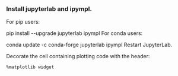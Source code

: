 ### Install jupyterlab and ipympl.

For pip users:

pip install --upgrade jupyterlab ipympl
For conda users:

conda update -c conda-forge jupyterlab ipympl
Restart JupyterLab.

Decorate the cell containing plotting code with the header:

```%matplotlib widget```